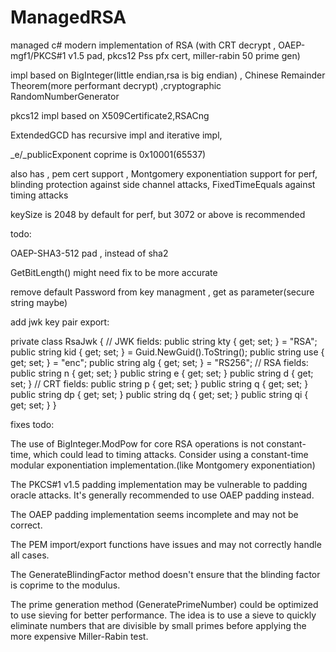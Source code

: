 # ManagedRSA
managed c# modern implementation of RSA (with CRT decrypt , OAEP-mgf1/PKCS#1 v1.5 pad, pkcs12 Pss pfx cert, miller-rabin 50 prime gen)

impl based on BigInteger(little endian,rsa is big endian) , Chinese Remainder Theorem(more performant decrypt) ,cryptographic RandomNumberGenerator

pkcs12 impl based on X509Certificate2,RSACng

ExtendedGCD has recursive impl and iterative impl,

_e/_publicExponent coprime is 0x10001(65537)

also has , pem cert support , Montgomery exponentiation support for perf, blinding protection against side channel attacks,
FixedTimeEquals against timing attacks

keySize is 2048 by default for perf, but 3072 or above is recommended

todo: 

OAEP-SHA3-512 pad , instead of sha2

GetBitLength() might need fix to be more accurate

remove default Password from key managment , get as parameter(secure string maybe)

add jwk key pair export:

  private class RsaJwk
    {
        // JWK fields:
        public string kty { get; set; } = "RSA";
        public string kid { get; set; } = Guid.NewGuid().ToString();
        public string use { get; set; } = "enc";
        public string alg { get; set; } = "RS256";
        // RSA fields:
        public string n { get; set; }
        public string e { get; set; }
        public string d { get; set; }
        // CRT fields:
        public string p { get; set; }
        public string q { get; set; }
        public string dp { get; set; }
        public string dq { get; set; }
        public string qi { get; set; }
    } 


fixes todo:

The use of BigInteger.ModPow for core RSA operations is not constant-time, 
which could lead to timing attacks. Consider using a constant-time modular exponentiation implementation.(like Montgomery exponentiation)

The PKCS#1 v1.5 padding implementation may be vulnerable to padding oracle attacks. It's generally recommended to use OAEP padding instead.

The OAEP padding implementation seems incomplete and may not be correct.

The PEM import/export functions have issues and may not correctly handle all cases.

The GenerateBlindingFactor method doesn't ensure that the blinding factor is coprime to the modulus.

The prime generation method (GeneratePrimeNumber) could be optimized to use sieving for better performance.
The idea is to use a sieve to quickly eliminate numbers that are divisible by small primes before applying the more expensive Miller-Rabin test.

